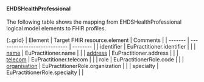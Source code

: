 <!--
  Generated file. Do not edit.
-->

#### EHDSHealthProfessional

The following table shows the mapping from EHDSHealthProfessional logical model elements to FHIR profiles.

{:.grid}
| Element | Target FHIR resource.element | Comments |
| ------- | ---------------------------- | -------- |
| identifier | EuPractitioner.identifier |  |
| [name](#ehdshumanname) | EuPractitioner.name |  |
| [address](#ehdsaddress) | EuPractitioner.address |  |
| [telecom](StructureDefinition-EHDSTelecom.html) | EuPractitioner.telecom |  |
| role | EuPractitionerRole.code |  |
| [organisation](#ehdsorganisation) | EuPractitionerRole.organization |  |
| specialty | EuPractitionerRole.specialty |  |


